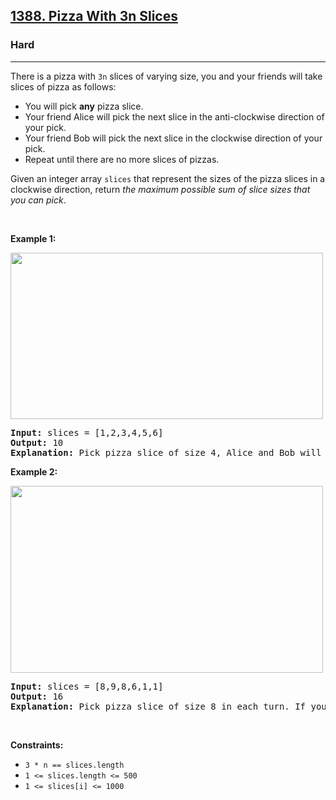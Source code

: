 <h2><a href="https://leetcode.com/problems/pizza-with-3n-slices/">1388. Pizza With 3n Slices</a></h2><h3>Hard</h3><hr><div style="user-select: auto;"><p style="user-select: auto;">There is a pizza with <code style="user-select: auto;">3n</code> slices of varying size, you and your friends will take slices of pizza as follows:</p>

<ul style="user-select: auto;">
	<li style="user-select: auto;">You will pick <strong style="user-select: auto;">any</strong> pizza slice.</li>
	<li style="user-select: auto;">Your friend Alice will pick the next slice in the anti-clockwise direction of your pick.</li>
	<li style="user-select: auto;">Your friend Bob will pick the next slice in the clockwise direction of your pick.</li>
	<li style="user-select: auto;">Repeat until there are no more slices of pizzas.</li>
</ul>

<p style="user-select: auto;">Given an integer array <code style="user-select: auto;">slices</code> that represent the sizes of the pizza slices in a clockwise direction, return <em style="user-select: auto;">the maximum possible sum of slice sizes that you can pick</em>.</p>

<p style="user-select: auto;">&nbsp;</p>
<p style="user-select: auto;"><strong style="user-select: auto;">Example 1:</strong></p>
<img alt="" src="https://assets.leetcode.com/uploads/2020/02/18/sample_3_1723.png" style="width: 500px; height: 266px; user-select: auto;">
<pre style="user-select: auto;"><strong style="user-select: auto;">Input:</strong> slices = [1,2,3,4,5,6]
<strong style="user-select: auto;">Output:</strong> 10
<strong style="user-select: auto;">Explanation:</strong> Pick pizza slice of size 4, Alice and Bob will pick slices with size 3 and 5 respectively. Then Pick slices with size 6, finally Alice and Bob will pick slice of size 2 and 1 respectively. Total = 4 + 6.
</pre>

<p style="user-select: auto;"><strong style="user-select: auto;">Example 2:</strong></p>
<img alt="" src="https://assets.leetcode.com/uploads/2020/02/18/sample_4_1723.png" style="width: 500px; height: 299px; user-select: auto;">
<pre style="user-select: auto;"><strong style="user-select: auto;">Input:</strong> slices = [8,9,8,6,1,1]
<strong style="user-select: auto;">Output:</strong> 16
<strong style="user-select: auto;">Explanation:</strong> Pick pizza slice of size 8 in each turn. If you pick slice with size 9 your partners will pick slices of size 8.
</pre>

<p style="user-select: auto;">&nbsp;</p>
<p style="user-select: auto;"><strong style="user-select: auto;">Constraints:</strong></p>

<ul style="user-select: auto;">
	<li style="user-select: auto;"><code style="user-select: auto;">3 * n == slices.length</code></li>
	<li style="user-select: auto;"><code style="user-select: auto;">1 &lt;= slices.length &lt;= 500</code></li>
	<li style="user-select: auto;"><code style="user-select: auto;">1 &lt;= slices[i] &lt;= 1000</code></li>
</ul>
</div>